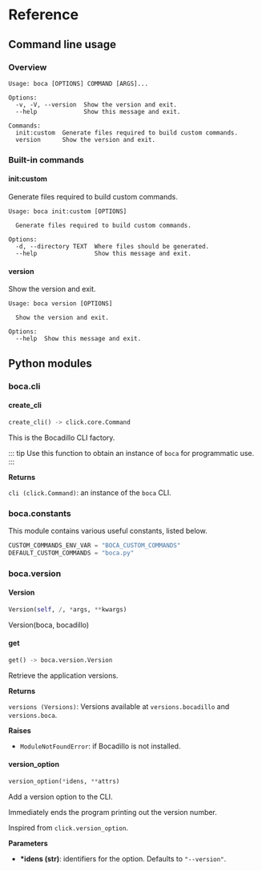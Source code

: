 # Reference

## Command line usage

### Overview

```
Usage: boca [OPTIONS] COMMAND [ARGS]...

Options:
  -v, -V, --version  Show the version and exit.
  --help             Show this message and exit.

Commands:
  init:custom  Generate files required to build custom commands.
  version      Show the version and exit.
```

### Built-in commands

#### init:custom

Generate files required to build custom commands.
```
Usage: boca init:custom [OPTIONS]

  Generate files required to build custom commands.

Options:
  -d, --directory TEXT  Where files should be generated.
  --help                Show this message and exit.
```

#### version

Show the version and exit.
```
Usage: boca version [OPTIONS]

  Show the version and exit.

Options:
  --help  Show this message and exit.
```

## Python modules

###  boca.cli



####  create_cli


```python
create_cli() -> click.core.Command
```
This is the Bocadillo CLI factory.

::: tip
Use this function to obtain an instance of `boca` for programmatic use.
:::

__Returns__

`cli (click.Command)`: an instance of the `boca` CLI.

###  boca.constants


This module contains various useful constants, listed below.
```python
CUSTOM_COMMANDS_ENV_VAR = "BOCA_CUSTOM_COMMANDS"
DEFAULT_CUSTOM_COMMANDS = "boca.py"
```
###  boca.version



####  Version


```python
Version(self, /, *args, **kwargs)
```
Version(boca, bocadillo)
####  get


```python
get() -> boca.version.Version
```
Retrieve the application versions.

__Returns__

`versions (Versions)`:
    Versions available at `versions.bocadillo` and `versions.boca`.

__Raises__

- `ModuleNotFoundError`: if Bocadillo is not installed.

####  version_option


```python
version_option(*idens, **attrs)
```
Add a version option to the CLI.

Immediately ends the program printing out the version number.

Inspired from `click.version_option`.

__Parameters__

- __*idens (str)__: identifiers for the option. Defaults to `"--version"`.

